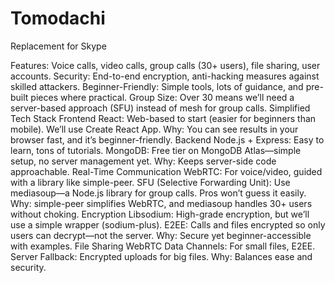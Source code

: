# Tomodachi
Replacement for Skype

Features: Voice calls, video calls, group calls (30+ users), file sharing, user accounts.
Security: End-to-end encryption, anti-hacking measures against skilled attackers.
Beginner-Friendly: Simple tools, lots of guidance, and pre-built pieces where practical.
Group Size: Over 30 means we’ll need a server-based approach (SFU) instead of mesh for group calls.
Simplified Tech Stack
Frontend
React: Web-based to start (easier for beginners than mobile). We’ll use Create React App.
Why: You can see results in your browser fast, and it’s beginner-friendly.
Backend
Node.js + Express: Easy to learn, tons of tutorials.
MongoDB: Free tier on MongoDB Atlas—simple setup, no server management yet.
Why: Keeps server-side code approachable.
Real-Time Communication
WebRTC: For voice/video, guided with a library like simple-peer.
SFU (Selective Forwarding Unit): Use mediasoup—a Node.js library for group calls. Pros won’t guess it easily.
Why: simple-peer simplifies WebRTC, and mediasoup handles 30+ users without choking.
Encryption
Libsodium: High-grade encryption, but we’ll use a simple wrapper (sodium-plus).
E2EE: Calls and files encrypted so only users can decrypt—not the server.
Why: Secure yet beginner-accessible with examples.
File Sharing
WebRTC Data Channels: For small files, E2EE.
Server Fallback: Encrypted uploads for big files.
Why: Balances ease and security.
